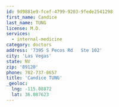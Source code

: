 ```yaml
---
id: 9d9881e9-fcef-4799-9203-9fede2541298
first_name: Candice
last_name: TUNG
license: M.D.
services:
  - internal-medicine
category: doctors
address: '7395 S Pecos Rd   Ste 102'
city: 'Las Vegas'
state: NV
zip: '89120'
phone: 702-737-8657
title: 'Candice TUNG'
_geoloc:
  lng: -115.08872
  lat: 36.087623
---
```

